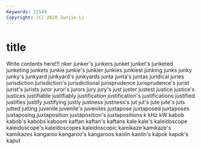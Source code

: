 ```yaml
---
Keywords: 21549
Copyright: (C) 2020 Junjie Li
---
```


# title

Write contents here!!!
nker 
junker's 
junkers 
junket 
junket's 
junketed
junketing 
junkets 
junkie 
junkie's 
junkier 
junkies 
junkiest 
junking 
junks 
junky
junky's 
junkyard 
junkyard's 
junkyards 
junta 
junta's 
juntas 
juridical 
juries 
jurisdiction
jurisdiction's 
jurisdictional 
jurisprudence 
jurisprudence's 
jurist 
jurist's 
jurists 
juror 
juror's 
jurors
jury 
jury's 
just 
juster 
justest 
justice 
justice's 
justices 
justifiable 
justifiably
justification 
justification's 
justifications 
justified 
justifies 
justify 
justifying 
justly 
justness 
justness's
jut 
jut's 
jute 
jute's 
juts 
jutted 
jutting 
juvenile 
juvenile's 
juveniles
juxtapose 
juxtaposed 
juxtaposes 
juxtaposing 
juxtaposition 
juxtaposition's 
juxtapositions 
k 
kHz 
kW
kabob 
kabob's 
kabobs 
kaboom 
kaftan 
kaftan's 
kaftans 
kale 
kale's 
kaleidoscope
kaleidoscope's 
kaleidoscopes 
kaleidoscopic 
kamikaze 
kamikaze's 
kamikazes 
kangaroo 
kangaroo's 
kangaroos 
kaolin
kaolin's 
kapok 
kapok's 
kaput 
